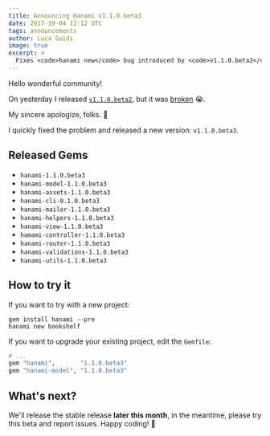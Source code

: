 ```yaml
---
title: Announcing Hanami v1.1.0.beta3
date: 2017-10-04 12:12 UTC
tags: announcements
author: Luca Guidi
image: true
excerpt: >
  Fixes <code>hanami new</code> bug introduced by <code>v1.1.0.beta2</code>
---
```


Hello wonderful community!

On yesterday I released [`v1.1.0.beta2`](/blog/2017/10/03/announcing-hanami-110-beta2), but it was [broken](https://github.com/hanami/hanami/issues/838) 😭.

My sincere apologize, folks. 🙏

I quickly fixed the problem and released a new version: `v1.1.0.beta3`.

## Released Gems

  * `hanami-1.1.0.beta3`
  * `hanami-model-1.1.0.beta3`
  * `hanami-assets-1.1.0.beta3`
  * `hanami-cli-0.1.0.beta3`
  * `hanami-mailer-1.1.0.beta3`
  * `hanami-helpers-1.1.0.beta3`
  * `hanami-view-1.1.0.beta3`
  * `hamami-controller-1.1.0.beta3`
  * `hanami-router-1.1.0.beta3`
  * `hanami-validations-1.1.0.beta3`
  * `hanami-utils-1.1.0.beta3`

## How to try it

If you want to try with a new project:

```shell
gem install hanami --pre
hanami new bookshelf
```

If you want to upgrade your existing project, edit the `Gemfile`:

```ruby
# ...
gem "hanami",       "1.1.0.beta3"
gem "hanami-model", "1.1.0.beta3"
```

## What's next?

We'll release the stable release **later this month**, in the meantime, please try this beta and report issues.
Happy coding! 🌸
